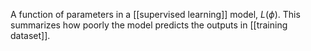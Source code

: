 A function of parameters in a [[supervised learning]] model, $L(\phi)$. This summarizes how poorly the model predicts the outputs in [[training dataset]].